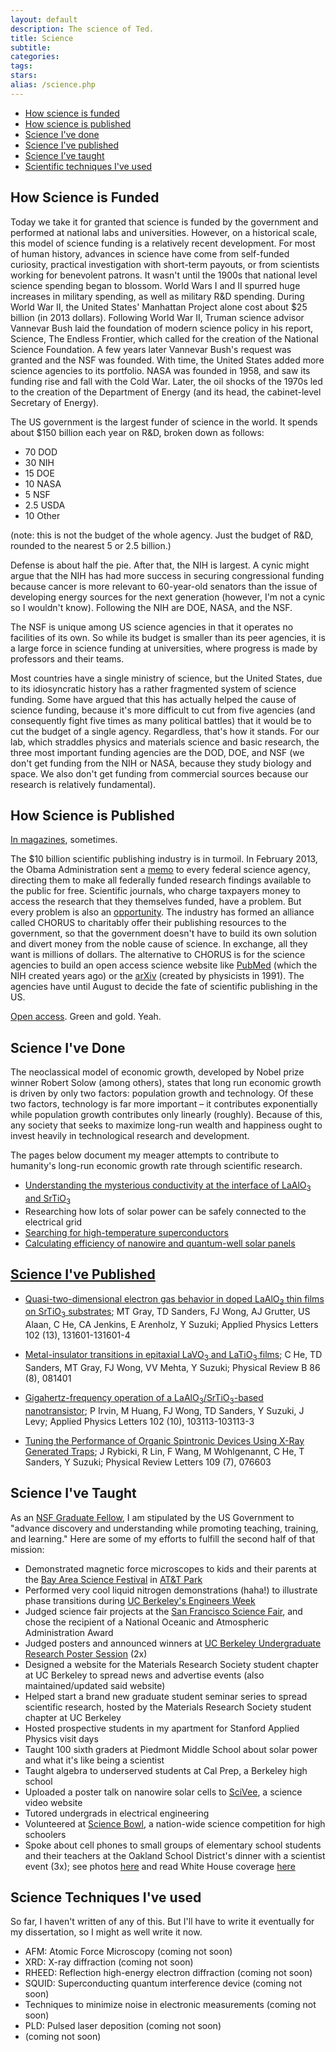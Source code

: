 ```yaml
---
layout: default
description: The science of Ted.
title: Science
subtitle:
categories:
tags:
stars:
alias: /science.php
---
```


<p>
<ul>
<li><a href="#funding">How science is funded</a></li>
<li><a href="#publishing">How science is published</a></li>
<li><a href="#research">Science I've done</a></li>
<li><a href="#publications">Science I've published</a></li>
<li><a href="#teaching">Science I've taught</a></li>
<li><a href="#techniques">Scientific techniques I've used</a></li>
</ul>
</p>










<h2 id="funding">How Science is Funded</h2>

<p>Today we take it for granted that science is funded by the government and performed at national labs and universities. However, on a historical scale, this model of science funding is a relatively recent development. For most of human history, advances in science have come from self-funded curiosity, practical investigation with short-term payouts, or from scientists working for benevolent patrons. It wasn't until the 1900s that national level science spending began to blossom. World Wars I and II spurred huge increases in military spending, as well as military R&amp;D spending. During World War II, the United States' Manhattan Project alone cost about $25 billion (in 2013 dollars). Following World War II, Truman science advisor Vannevar Bush laid the foundation of modern science policy in his report, Science, The Endless Frontier, which called for the creation of the National Science Foundation. A few years later Vannevar Bush's request was granted and the NSF was founded. With time, the United States added more science agencies to its portfolio. NASA was founded in 1958, and saw its funding rise and fall with the Cold War. Later, the oil shocks of the 1970s led to the creation of the Department of Energy (and its head, the cabinet-level Secretary of Energy).
</p>

<p>The US government is the largest funder of science in the world. It spends about $150 billion each year on R&amp;D, broken down as follows:
</p>

<ul>
<li>70 DOD</li>
<li>30 NIH</li>
<li>15 DOE</li>
<li>10 NASA</li>
<li>5 NSF</li>
<li>2.5 USDA</li>
<li>10 Other</li>
</ul>

<p>(note: this is not the budget of the whole agency. Just the budget of R&amp;D, rounded to the nearest 5 or 2.5 billion.)
</p>

<p>Defense is about half the pie. After that, the NIH is largest. A cynic might argue that the NIH has had more success in securing congressional funding because cancer is more relevant to 60-year-old senators than the issue of developing energy sources for the next generation (however, I'm not a cynic so I wouldn't know). Following the NIH are DOE, NASA, and the NSF. 
</p>

<p>The NSF is unique among US science agencies in that it operates no facilities of its own. So while its budget is smaller than its peer agencies, it is a large force in science funding at universities, where progress is made by professors and their teams.
</p>

<p>
Most countries have a single ministry of science, but the United States, due to its idiosyncratic history has a rather fragmented system of science funding. Some have argued that this has actually helped the cause of science funding, because it's more difficult to cut from five agencies (and consequently fight five times as many political battles) that it would be to cut the budget of a single agency. Regardless, that's how it stands. For our lab, which straddles physics and materials science and basic research, the three most important funding agencies are the DOD, DOE, and NSF (we don't get funding from the NIH or NASA, because they study biology and space. We also don't get funding from commercial sources because our research is relatively fundamental).
</p>


<h2 id="publishing">How Science is Published</h2>
<p><a href="http://www.sciencemag.org/">In magazines</a>, sometimes.</p>

<p>The $10 billion scientific publishing industry is in turmoil. In February 2013, the Obama Administration sent a <a href="http://www.whitehouse.gov/sites/default/files/microsites/ostp/ostp_public_access_memo_2013.pdf">memo</a> to every federal science agency, directing them to make all federally funded research findings available to the public for free. Scientific journals, who charge taxpayers money to access the research that they themselves funded, have a problem. But every problem is also an <a href="http://news.sciencemag.org/scienceinsider/2013/06/scientific-publishers-offer-solu.html">opportunity</a>. The industry has formed an alliance called CHORUS to charitably offer their publishing resources to the government, so that the government doesn't have to build its own solution and divert money from the noble cause of science. In exchange, all they want is millions of dollars. The alternative to CHORUS is for the science agencies to build an open access science website like <a href="http://http://www.ncbi.nlm.nih.gov/pubmed/">PubMed</a> (which the NIH created years ago) or the <a href="http://arxiv.org">arXiv</a> (created by physicists in 1991). The agencies have until August to decide the fate of scientific publishing in the US.</p>

<p><a href="http://en.wikipedia.org/wiki/Open_access">Open access</a>. Green and gold. Yeah.</p>

<h2><a id="research">Science I've Done</a></h2>
<p>The neoclassical model of economic growth, developed by Nobel prize winner Robert Solow (among others), states that long run economic growth is driven by only two factors: population growth and technology. Of these two factors, technology is far more important – it contributes exponentially while population growth contributes only linearly (roughly). Because of this, any society that seeks to maximize long-run wealth and happiness ought to invest heavily in technological research and development.</p>
<p>The pages below document my meager attempts to contribute to humanity's long-run economic growth rate through scientific research.</p>

<ul>
<li><a href="laosto.php">Understanding the mysterious conductivity at the interface of LaAlO<sub>3</sub> and SrTiO<sub>3</sub></a></li>
<li>Researching how lots of solar power can be safely connected to the electrical grid</li>
<li><a href="LaFePO.php">Searching for high-temperature superconductors</a></li>
<li><a href="TedSandersProposedPlanOfResearch.pdf">Calculating efficiency of nanowire and quantum-well solar panels</a></li>
</ul>

<h2><a id="publications" href="http://scholar.google.com/citations?user=Eocb-7EAAAAJ&amp;hl=en">Science I've Published</a></h2>
<ul>

<li><p>
<a href="http://apl.aip.org/resource/1/applab/v102/i13/p131601_s1">Quasi-two-dimensional electron gas behavior in doped LaAlO<sub>3</sub> thin films on SrTiO<sub>3</sub> substrates</a>;
MT Gray, TD Sanders, FJ Wong, AJ Grutter, US Alaan, C He, CA Jenkins, E Arenholz, Y Suzuki;
Applied Physics Letters 102 (13), 131601-131601-4
</p></li>

<li><p>
<a href="http://prb.aps.org/abstract/PRB/v86/i8/e081401">Metal-insulator transitions in epitaxial LaVO<sub>3</sub> and LaTiO<sub>3</sub> films</a>;
C He, TD Sanders, MT Gray, FJ Wong, VV Mehta, Y Suzuki;
Physical Review B 86 (8), 081401
</p></li>

<li><p>
<a href="http://apl.aip.org/resource/1/applab/v102/i10/p103113_s1">Gigahertz-frequency operation of a LaAlO<sub>3</sub>/SrTiO<sub>3</sub>-based nanotransistor</a>;
P Irvin, M Huang, FJ Wong, TD Sanders, Y Suzuki, J Levy;
Applied Physics Letters 102 (10), 103113-103113-3
</p></li>

<li><p>
<a href="http://prl.aps.org/abstract/PRL/v109/i7/e076603">Tuning the Performance of Organic Spintronic Devices Using X-Ray Generated Traps</a>;
J Rybicki, R Lin, F Wang, M Wohlgenannt, C He, T Sanders, Y Suzuki;
Physical Review Letters 109 (7), 076603
</p></li>

</ul>


<h2 id="teaching">Science I've Taught</h2>

<p>As an <a href="http://www.nsfgrfp.org/about_the_program">NSF Graduate Fellow</a>, I am stipulated by the US Government to "advance discovery and understanding while promoting teaching, training, and learning." Here are some of my efforts to fulfill the second half of that mission:</p>

<ul>
<li>Demonstrated magnetic force microscopes to kids and their parents at the <a href="http://www.bayareascience.org/">Bay Area Science Festival</a> in <a href="http://sanfrancisco.giants.mlb.com/sf/ballpark/index.jsp">AT&amp;T Park</a>
</li><li>Performed very cool liquid nitrogen demonstrations (haha!) to illustrate phase transitions during <a href="https://sites.google.com/site/berkeleyengineersweek/">UC Berkeley's Engineers Week</a>
</li><li>Judged science fair projects at the <a href="http://www.sfbasf.org/">San Francisco Science Fair</a>, and chose the recipient of a National Oceanic and Atmospheric Administration Award
</li><li>Judged posters and announced winners at <a href="http://coe.berkeley.edu/students/current-undergraduates/student-research/undergraduate-research-poster-sessions">UC Berkeley Undergraduate Research Poster Session</a> (2x)
</li><li>Designed a website for the Materials Research Society student chapter at UC Berkeley to spread news and advertise events (also maintained/updated said website)
</li><li>Helped start a brand new graduate student seminar series to spread scientific research, hosted by the Materials Research Society student chapter at UC Berkeley
</li><li>Hosted prospective students in my apartment for Stanford Applied Physics visit days
</li><li>Taught 100 sixth graders at Piedmont Middle School about solar power and what it's like being a scientist
</li><li>Taught algebra to underserved students at Cal Prep, a Berkeley high school
</li><li>Uploaded a poster talk on nanowire solar cells to <a href="http://www.scivee.tv/">SciVee</a>, a science video website
</li><li>Tutored undergrads in electrical engineering
</li><li>Volunteered at <a href="http://science.energy.gov/wdts/nsb/">Science Bowl</a>, a nation-wide science competition for high schoolers
</li><li>Spoke about cell phones to small groups of elementary school students and their teachers at the Oakland School District's dinner with a scientist event (3x); see photos <a href="http://hruffnersphotos.shutterfly.com/769">here</a> and read White House coverage <a href="http://www.whitehouse.gov/blog/2010/05/12/national-lab-day-dinner-with-a-scientist">here</a>
</li>
</ul>


<h2 id="techniques">Science Techniques I've used</h2>
<p>So far, I haven't written of any of this. But I'll have to write it eventually for my dissertation, so I might as well write it now.</p>

<ul>
<li>AFM: Atomic Force Microscopy (coming not soon)</li>
<li>XRD: X-ray diffraction (coming not soon)</li>
<li>RHEED: Reflection high-energy electron diffraction (coming not soon)</li>
<li>SQUID: Superconducting quantum interference device (coming not soon)</li>
<li>Techniques to minimize noise in electronic measurements (coming not soon)</li>
<li>PLD: Pulsed laser deposition (coming not soon)</li>
<li> (coming not soon)</li>
</ul>